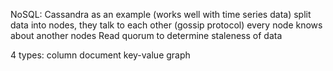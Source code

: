 NoSQL:
Cassandra as an example (works well with time series data)
split data into nodes, they talk to each other (gossip protocol) every node knows about another nodes
Read quorum to determine staleness of data

4 types: 
column
document
key-value
graph